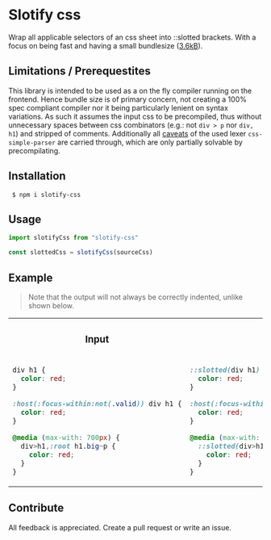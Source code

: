 # Slotify css

Wrap all applicable selectors of an css sheet into ::slotted brackets. With a focus on being fast and having a small bundlesize ([3.6kB](https://bundlephobia.com/package/slotify-css)).

## Limitations / Prerequestites

This library is intended to be used as a on the fly compiler running on the frontend. Hence bundle size is of primary concern, not creating a 100% spec compliant compiler nor it being particularly lenient on syntax variations. As such it assumes the input css to be precompiled, thus without unnecessary spaces between css combinators (e.g.: not `div > p` nor `div, h1`) and stripped of comments. Additionally all [caveats](https://www.npmjs.com/package/css-simple-parser/#caveats) of the used lexer `css-simple-parser` are carried through, which are only partially solvable by precompilating.

## Installation

```shell
 $ npm i slotify-css
```

## Usage

```ts
import slotifyCss from "slotify-css"

const slottedCss = slotifyCss(sourceCss)
```

## Example

> Note that the output will not always be correctly indented, unlike shown below.

<table>
<tr>
<th>
<h3 align="center">
Input
</h3>
</th>
<th>
<h3 align="center"> 
Output
</h3>
</th>
</tr>
<tr>
<td>

```css
div h1 {
  color: red;
}

:host(:focus-within:not(.valid)) div h1 {
  color: red;
}

@media (max-with: 700px) {
  div>h1,:root h1.big~p {
    color: red;
  }
}
```
  
</td>
<td>

```css
::slotted(div h1) {
  color: red;
}

:host(:focus-within:not(.valid)) ::slotted(div h1) {
  color: red;
}

@media (max-with: 700px) {
  ::slotted(div>h1),:root ::slotted(h1.big~p) {
    color: red;
  }
}
```
  
</td>
</tr>



</table>


## Contribute

All feedback is appreciated. Create a pull request or write an issue.
